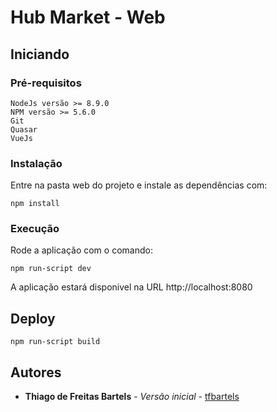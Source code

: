 # Hub Market - Web

## Iniciando


### Pré-requisitos

```
NodeJs versão >= 8.9.0
NPM versão >= 5.6.0
Git
Quasar
VueJs
```

### Instalação

Entre na pasta web do projeto e instale as dependências com: 
```
npm install
```

### Execução

Rode a aplicação com o comando:
```
npm run-script dev
```
A aplicação estará disponivel na URL http://localhost:8080

## Deploy

```
npm run-script build
```

## Autores
* **Thiago de Freitas Bartels** - *Versão inicial* - [tfbartels](https://github.com/tfbartels)
